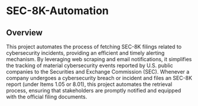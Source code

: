 # SEC-8K-Automation
## **Overview**
This project automates the process of fetching SEC-8K filings related to cybersecurity incidents, providing an efficient and timely alerting mechanism. By leveraging web scraping and email notifications, it simplifies the tracking of material cybersecurity events reported by U.S. public companies to the Securities and Exchange Commission (SEC).
Whenever a company undergoes a cybersecurity breach or incident and files an SEC-8K report (under Items 1.05 or 8.01), this project automates the retrieval process, ensuring that stakeholders are promptly notified and equipped with the official filing documents.



